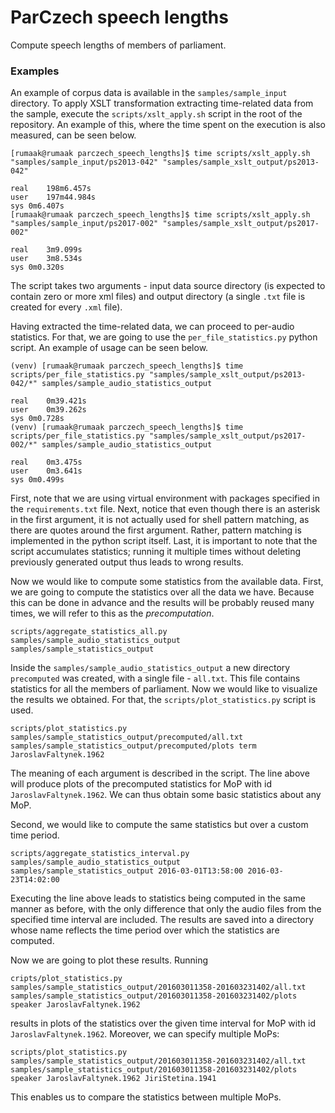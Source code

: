 # ParCzech speech lengths
Compute speech lengths of members of parliament.

### Examples
An example of corpus data is available in the `samples/sample_input`
directory. To apply XSLT transformation extracting time-related data
from the sample, execute the `scripts/xslt_apply.sh` script in the root
of the repository. An example of this, where the time spent on the execution
is also measured, can be seen below.

```
[rumaak@rumaak parczech_speech_lengths]$ time scripts/xslt_apply.sh "samples/sample_input/ps2013-042" "samples/sample_xslt_output/ps2013-042"

real	198m6.457s
user	197m44.984s
sys	0m6.407s
[rumaak@rumaak parczech_speech_lengths]$ time scripts/xslt_apply.sh "samples/sample_input/ps2017-002" "samples/sample_xslt_output/ps2017-002"

real	3m9.099s
user	3m8.534s
sys	0m0.320s
```

The script takes two arguments - input data source directory (is expected
to contain zero or more xml files) and output directory (a single `.txt` file
is created for every `.xml` file).

Having extracted the time-related data, we can proceed to per-audio
statistics. For that, we are going to use the `per_file_statistics.py` python
script. An example of usage can be seen below.

```
(venv) [rumaak@rumaak parczech_speech_lengths]$ time scripts/per_file_statistics.py "samples/sample_xslt_output/ps2013-042/*" samples/sample_audio_statistics_output

real	0m39.421s
user	0m39.262s
sys	0m0.728s
(venv) [rumaak@rumaak parczech_speech_lengths]$ time scripts/per_file_statistics.py "samples/sample_xslt_output/ps2017-002/*" samples/sample_audio_statistics_output

real	0m3.475s
user	0m3.641s
sys	0m0.499s
```

First, note that we are using virtual environment with packages specified
in the `requirements.txt` file. Next, notice that even though there is an
asterisk in the first argument, it is not actually used for shell pattern
matching, as there are quotes around the first argument. Rather, pattern
matching is implemented in the python script itself. Last, it is important
to note that the script accumulates statistics; running it multiple times
without deleting previously generated output thus leads to wrong results.

Now we would like to compute some statistics from the available data. First,
we are going to compute the statistics over all the data we have. Because
this can be done in advance and the results will be probably reused many
times, we will refer to this as the _precomputation_.

```
scripts/aggregate_statistics_all.py samples/sample_audio_statistics_output samples/sample_statistics_output
```

Inside the `samples/sample_audio_statistics_output` a new directory
`precomputed` was created, with a single file - `all.txt`. This file contains
statistics for all the members of parliament. Now we would like to visualize
the results we obtained. For that, the `scripts/plot_statistics.py` script
is used.

```
scripts/plot_statistics.py samples/sample_statistics_output/precomputed/all.txt samples/sample_statistics_output/precomputed/plots term JaroslavFaltynek.1962
```

The meaning of each argument is described in the script. The line above will
produce plots of the precomputed statistics for MoP with id
`JaroslavFaltynek.1962`. We can thus obtain some basic statistics about any
MoP.

Second, we would like to compute the same statistics but over a custom
time period.

```
scripts/aggregate_statistics_interval.py samples/sample_audio_statistics_output samples/sample_statistics_output 2016-03-01T13:58:00 2016-03-23T14:02:00
```

Executing the line above leads to statistics being computed in the same
manner as before, with the only difference that only the audio files from
the specified time interval are included. The results are saved into a
directory whose name reflects the time period over which the statistics
are computed.

Now we are going to plot these results. Running

```
cripts/plot_statistics.py samples/sample_statistics_output/201603011358-201603231402/all.txt samples/sample_statistics_output/201603011358-201603231402/plots speaker JaroslavFaltynek.1962
```

results in plots of the statistics over the given time interval for MoP with
id `JaroslavFaltynek.1962`. Moreover, we can specify multiple MoPs:

```
scripts/plot_statistics.py samples/sample_statistics_output/201603011358-201603231402/all.txt samples/sample_statistics_output/201603011358-201603231402/plots speaker JaroslavFaltynek.1962 JiriStetina.1941
```

This enables us to compare the statistics between multiple MoPs.

